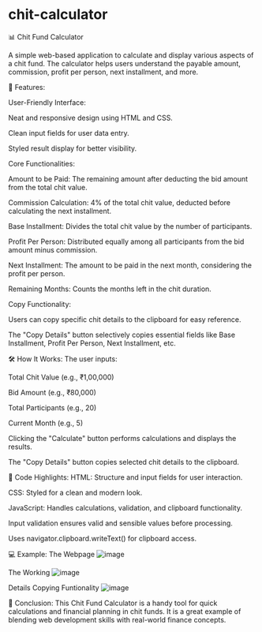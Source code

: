 # chit-calculator

📊 Chit Fund Calculator

A simple web-based application to calculate and display various aspects of a chit fund. The calculator helps users understand the payable amount, commission, profit per person, next installment, and more.

🌟 Features:

User-Friendly Interface:

Neat and responsive design using HTML and CSS.

Clean input fields for user data entry.

Styled result display for better visibility.

Core Functionalities:


Amount to be Paid: The remaining amount after deducting the bid amount from the total chit value.

Commission Calculation: 4% of the total chit value, deducted before calculating the next installment.

Base Installment: Divides the total chit value by the number of participants.

Profit Per Person: Distributed equally among all participants from the bid amount minus commission.

Next Installment: The amount to be paid in the next month, considering the profit per person.

Remaining Months: Counts the months left in the chit duration.

Copy Functionality:


Users can copy specific chit details to the clipboard for easy reference.

The "Copy Details" button selectively copies essential fields like Base Installment, Profit Per Person, Next Installment, etc.

🛠️ How It Works:
The user inputs:

Total Chit Value (e.g., ₹1,00,000)

Bid Amount (e.g., ₹80,000)

Total Participants (e.g., 20)

Current Month (e.g., 5)

Clicking the "Calculate" button performs calculations and displays the results.

The "Copy Details" button copies selected chit details to the clipboard.

📁 Code Highlights:
HTML: Structure and input fields for user interaction.

CSS: Styled for a clean and modern look.

JavaScript: Handles calculations, validation, and clipboard functionality.

Input validation ensures valid and sensible values before processing.

Uses navigator.clipboard.writeText() for clipboard access.

💻 Example:
The Webpage
![image](https://github.com/user-attachments/assets/a6c92447-3011-48a3-abf8-3d96e12754c3)

The Working
![image](https://github.com/user-attachments/assets/62631230-e55f-4bd3-9aa9-40698acd45dd)

Details Copying Funtionality
![image](https://github.com/user-attachments/assets/5830afc7-f094-42b5-b379-0bdbc44ddf54)

🔗 Conclusion:
This Chit Fund Calculator is a handy tool for quick calculations and financial planning in chit funds. It is a great example of blending web development skills with real-world finance concepts.
